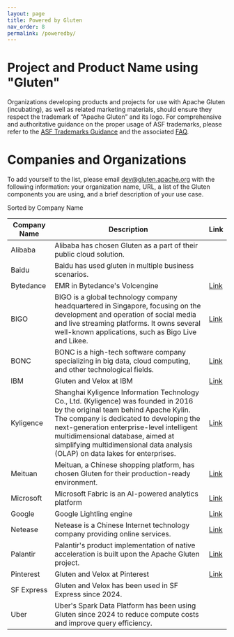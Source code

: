 ```yaml
---
layout: page
title: Powered by Gluten
nav_order: 8
permalink: /poweredby/
---
```


# Project and Product Name using "Gluten"

Organizations developing products and projects for use with Apache Gluten (incubating), as well as related marketing materials, should ensure they respect the trademark of “Apache Gluten” and its logo. For comprehensive and authoritative guidance on the proper usage of ASF trademarks, please refer to the [ASF Trademarks Guidance](https://www.apache.org/foundation/marks/) and the associated [FAQ](https://www.apache.org/foundation/marks/faq/).

# Companies and Organizations

To add yourself to the list, please email dev@gluten.apache.org with the following information: your organization name, URL, a list of the Gluten components you are using, and a brief description of your use case.

Sorted by Company Name

| Company Name | Description | Link |
|-------------------|--------------|-----------------|
| Alibaba | Alibaba has chosen Gluten as a part of their public cloud solution. | |
| Baidu | Baidu has used gluten in multiple business scenarios. | |
| Bytedance | EMR in Bytedance's Volcengine | [Link](https://www.volcengine.com/) |
| BIGO | BIGO is a global technology company headquartered in Singapore, focusing on the development and operation of social media and live streaming platforms. It owns several well-known applications, such as Bigo Live and Likee. | [Link](https://mp.weixin.qq.com/s/8d7CwoGGbrK5_mkIZuf1eg) |
| BONC | BONC is a high-tech software company specializing in big data, cloud computing, and other technological fields. | [Link](https://www.intel.cn/content/www/cn/zh/artificial-intelligence/analytics/bonc-big-data-solutions-optimized-avx512-and-qat.html) |
| IBM | Gluten and Velox at IBM | [Link](https://youtu.be/npoEudB5nPo?si=hToh-acObN3miM1Q) |
| Kyligence | Shanghai Kyligence Information Technology Co., Ltd. (Kyligence) was founded in 2016 by the original team behind Apache Kylin. The company is dedicated to developing the next-generation enterprise-level intelligent multidimensional database, aimed at simplifying multidimensional data analysis (OLAP) on data lakes for enterprises. | [Link](https://cn.kyligence.io/blog/gluten-spark/) |
| Meituan | Meituan, a Chinese shopping platform, has chosen Gluten for their production-ready environment. | [Link](https://mp.weixin.qq.com/s/VvmhQi8YMsm0P5xYoiGEZQ ) |
| Microsoft | Microsoft Fabric is an AI-powered analytics platform | [Link](https://learn.microsoft.com/en-us/fabric/data-engineering/native-execution-engine-overview?tabs=sparksql) |
| Google | Google Lightling engine | [Link](https://cloud.google.com/blog/products/data-analytics/introducing-lightning-engine-for-apache-spark) |
| Netease | Netease is a Chinese Internet technology company providing online services.|[Link](https://medium.com/@KyuubiApache/apache-spark-native-engine-3e1060567ed0) |
| Palantir | Palantir's product implementation of native acceleration is built upon the Apache Gluten project. | [Link](https://www.palantir.com/docs/foundry/optimizing-pipelines/native-acceleration) |
| Pinterest | Gluten and Velox at Pinterest | [Link](https://www.youtube.com/watch?v=pQ4bMyXXLss&list=PLJvBe8nQAEsEBSoUY0lRFVZr2_YeHYkUR&index=10&t=3s&ab_channel=VeloxCon) |
| SF Express | Gluten and Velox has been used in SF Express since 2024. ||
| Uber | Uber's Spark Data Platform has been using Gluten since 2024 to reduce compute costs and improve query efficiency. ||
